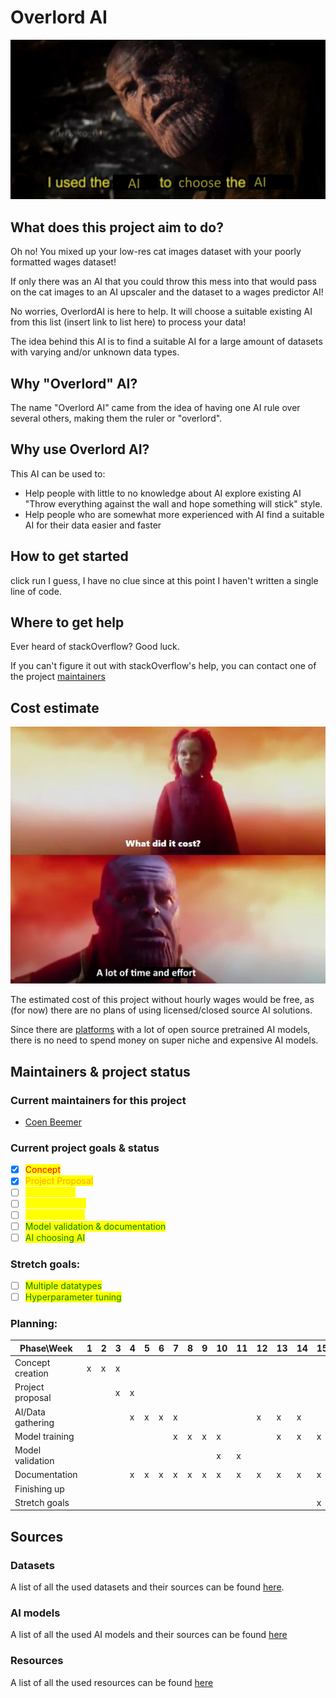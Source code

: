 # Overlord AI

![I used the AI to choose the AI](../data/images/i-used-the-ai-to-choose-the-ai.png)

## What does this project aim to do?
Oh no! You mixed up your low-res cat images dataset with your poorly formatted wages dataset! 

If only there was an AI that you could throw this mess into that would pass on the cat images to an AI upscaler and the dataset to a wages predictor AI!

No worries, OverlordAI is here to help. It will choose a suitable existing AI from this list (insert link to list here) to process your data!

The idea behind this AI is to find a suitable AI for a large amount of datasets with varying and/or unknown data types. 


## Why "Overlord" AI?
The name "Overlord AI" came from the idea of having one AI rule over several others, making them the ruler or "overlord".

## Why use Overlord AI?
This AI can be used to:
- Help people with little to no knowledge about AI explore existing AI "Throw everything against the wall and hope something will stick" style.
- Help people who are somewhat more experienced with AI find a suitable AI for their data easier and faster

## How to get started
click run I guess, I have no clue since at this point I haven't written a single line of code.

## Where to get help
Ever heard of stackOverflow? Good luck.

If you can't figure it out with stackOverflow's help, you can contact one of the project [maintainers](#current-maintainers-for-this-project)

## Cost estimate
![](../data/images/what_did_it_cost.jpg)

The estimated cost of this project without hourly wages would be free, as (for now) there are no plans of using licensed/closed source AI solutions.

Since there are [platforms](https://modelzoo.co/) with a lot of open source pretrained AI models, there is no need to spend money on super niche and expensive AI models.

## Maintainers & project status
### Current maintainers for this project
 - [Coen Beemer](maintainers/CoenBeemer.md)

### Current project goals & status
* [x] <mark style="color:red;">Concept</mark>
* [x] <mark style="color:orange;">Project Proposal</mark>
* [ ] <mark style="color:yellow;">AI gathering</mark>
* [ ] <mark style="color:yellow;">Data gathering</mark>
* [ ] <mark style="color:yellow;">Model training</mark>
* [ ] <mark style="color:green;">Model validation & documentation</mark>
* [ ] <mark style="color:green;">AI choosing AI</mark>

### Stretch goals:
* [ ] <mark style="color:green;">Multiple datatypes</mark>
* [ ] <mark style="color:green;">Hyperparameter tuning</mark>

### Planning:
| Phase\Week        	| 1 	| 2 	| 3 	| 4 	| 5 	| 6 	| 7 	| 8 	| 9 	| 10 	| 11 	| 12 	| 13 	| 14 	| 15 	| 16 	| 17 	| 18 	| 19 	| 20 	|
|-------------------	|---	|---	|---	|---	|---	|---	|---	|---	|---	|----	|----	|----	|----	|----	|----	|----	|----	|----	|----	|----	|
| Concept creation  	| x 	| x 	| x 	|   	|   	|   	|   	|   	|   	|    	|    	|    	|    	|    	|    	|    	|    	|    	|    	|    	|
| Project proposal  	|   	|   	| x 	| x 	|   	|   	|   	|   	|   	|    	|    	|    	|    	|    	|    	|    	|    	|    	|    	|    	|
| AI/Data gathering 	|   	|   	|   	| x 	| x 	| x 	| x 	|   	|   	|    	|    	| x  	| x  	| x  	|    	| x  	| x  	|    	|    	|    	|
| Model training    	|   	|   	|   	|   	|   	|   	| x 	| x 	| x 	| x  	|    	|    	| x  	| x  	| x  	|    	| x  	| x  	|    	|    	|
| Model validation  	|   	|   	|   	|   	|   	|   	|   	|   	|   	| x  	| x  	|    	|    	|    	|    	|    	|    	|    	|    	|    	|
| Documentation     	|   	|   	|   	| x 	| x 	| x 	| x 	| x 	| x 	| x  	| x  	| x  	| x  	| x  	| x  	| x  	| x  	| x  	| x  	| x  	|
| Finishing up      	|   	|   	|   	|   	|   	|   	|   	|   	|   	|    	|    	|    	|    	|    	|    	| x  	| x  	| x  	| x  	| x  	|
| Stretch goals     	|   	|   	|   	|   	|   	|   	|   	|   	|   	|    	|    	|    	|    	|    	| x  	| x  	| x  	| x  	|    	|    	|


## Sources
### Datasets
A list of all the used datasets and their sources can be found [here](../data/datasets/SOURCES.md).
### AI models
A list of all the used AI models and their sources can be found [here](../data/models/SOURCES.md)
### Resources
A list of all the used resources can be found [here](RESOURCES.md)
